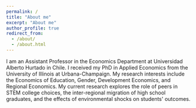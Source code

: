 ```yaml
---
permalink: /
title: "About me"
excerpt: "About me"
author_profile: true
redirect_from: 
  - /about/
  - /about.html
---
```


I am an Assistant Professor in the Economics Department at Universidad Alberto Hurtado in Chile. I received my PhD in Applied Economics from the University of Illinois at Urbana-Champaign. My research interests include the Economics of Education, Gender, Development Economics, and Regional Economics. My current research explores the role of peers in STEM college choices, the inter-regional migration of high school graduates, and the effects of environmental shocks on students' outcomes.







